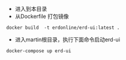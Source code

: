 - 进入到本目录
- 从Dockerfile 打包镜像
```
docker build  -t erdonline/erd-ui:latest .
```
- 进入martin根目录，执行下面命令启动erd-ui
```
docker-compose up erd-ui
```